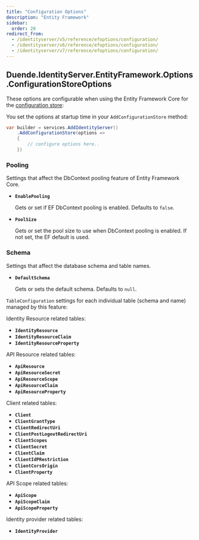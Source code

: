 ```yaml
---
title: "Configuration Options"
description: "Entity Framework"
sidebar:
  order: 20
redirect_from:
  - /identityserver/v5/reference/efoptions/configuration/
  - /identityserver/v6/reference/efoptions/configuration/
  - /identityserver/v7/reference/efoptions/configuration/
---
```


## Duende.IdentityServer.EntityFramework.Options.ConfigurationStoreOptions

These options are configurable when using the Entity Framework Core for
the [configuration store](/identityserver/v7/data/configuration):

You set the options at startup time in your `AddConfigurationStore` method:

```cs
var builder = services.AddIdentityServer()
    .AddConfigurationStore(options =>
    {
        // configure options here..
    })
```

### Pooling

Settings that affect the DbContext pooling feature of Entity Framework Core.

* **`EnablePooling`**

  Gets or set if EF DbContext pooling is enabled. Defaults to `false`.


* **`PoolSize`**

  Gets or set the pool size to use when DbContext pooling is enabled. If not set, the EF default is used.

### Schema

Settings that affect the database schema and table names.

* **`DefaultSchema`**

  Gets or sets the default schema. Defaults to `null`.

`TableConfiguration` settings for each individual table (schema and name) managed by this feature:

Identity Resource related tables:

* **`IdentityResource`**
* **`IdentityResourceClaim`**
* **`IdentityResourceProperty`**

API Resource related tables:

* **`ApiResource`**
* **`ApiResourceSecret`**
* **`ApiResourceScope`**
* **`ApiResourceClaim`**
* **`ApiResourceProperty`**

Client related tables:

* **`Client`**
* **`ClientGrantType`**
* **`ClientRedirectUri`**
* **`ClientPostLogoutRedirectUri`**
* **`ClientScopes`**
* **`ClientSecret`**
* **`ClientClaim`**
* **`ClientIdPRestriction`**
* **`ClientCorsOrigin`**
* **`ClientProperty`**

API Scope related tables:

* **`ApiScope`**
* **`ApiScopeClaim`**
* **`ApiScopeProperty`**

Identity provider related tables:

* **`IdentityProvider`**

